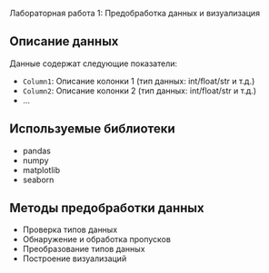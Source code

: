 Лабораторная работа 1: Предобработка данных и визуализация

## Описание данных
Данные содержат следующие показатели:
- `Column1`: Описание колонки 1 (тип данных: int/float/str и т.д.)
- `Column2`: Описание колонки 2 (тип данных: int/float/str и т.д.)
- ...

## Используемые библиотеки
- pandas
- numpy
- matplotlib
- seaborn

## Методы предобработки данных
- Проверка типов данных
- Обнаружение и обработка пропусков
- Преобразование типов данных
- Построение визуализаций
